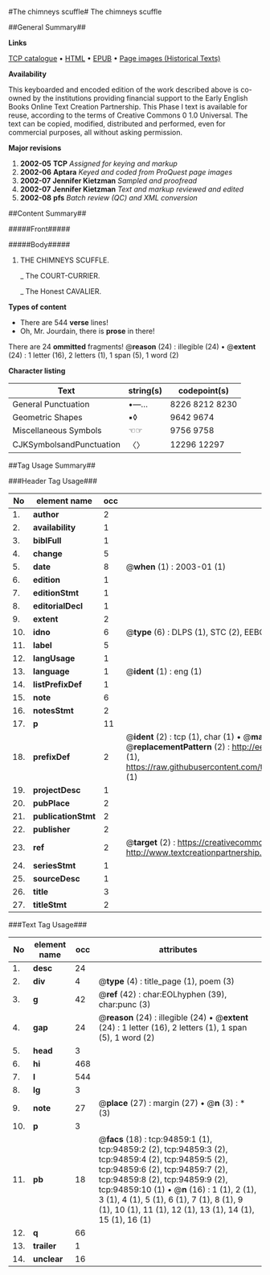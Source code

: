 #The chimneys scuffle#
The chimneys scuffle

##General Summary##

**Links**

[TCP catalogue](http://www.ota.ox.ac.uk/tcp/)  • 
[HTML](http://tei.it.ox.ac.uk/tcp/Texts-HTML/free/A29/A29226.html)  • 
[EPUB](http://tei.it.ox.ac.uk/tcp/Texts-EPUB/free/A29/A29226.epub) • 
[Page images (Historical Texts)](https://data.historicaltexts.jisc.ac.uk/view?pubId=eebo-12877118e&pageId=eebo-12877118e-94859-1)

**Availability**

This keyboarded and encoded edition of the
	       work described above is co-owned by the institutions
	       providing financial support to the Early English Books
	       Online Text Creation Partnership. This Phase I text is
	       available for reuse, according to the terms of Creative
	       Commons 0 1.0 Universal. The text can be copied,
	       modified, distributed and performed, even for
	       commercial purposes, all without asking permission.

**Major revisions**

1. __2002-05__ __TCP__ *Assigned for keying and markup*
1. __2002-06__ __Aptara__ *Keyed and coded from ProQuest page images*
1. __2002-07__ __Jennifer Kietzman__ *Sampled and proofread*
1. __2002-07__ __Jennifer Kietzman__ *Text and markup reviewed and edited*
1. __2002-08__ __pfs__ *Batch review (QC) and XML conversion*

##Content Summary##

#####Front#####

#####Body#####

1. THE
CHIMNEYS SCUFFLE.

    _ The COURT-CURRIER.

    _ The Honest CAVALIER.

**Types of content**

  * There are 544 **verse** lines!
  * Oh, Mr. Jourdain, there is **prose** in there!

There are 24 **ommitted** fragments! 
 @__reason__ (24) : illegible (24)  •  @__extent__ (24) : 1 letter (16), 2 letters (1), 1 span (5), 1 word (2)

**Character listing**


|Text|string(s)|codepoint(s)|
|---|---|---|
|General Punctuation|•—…|8226 8212 8230|
|Geometric Shapes|▪◊|9642 9674|
|Miscellaneous Symbols|☜☞|9756 9758|
|CJKSymbolsandPunctuation|〈〉|12296 12297|

##Tag Usage Summary##

###Header Tag Usage###

|No|element name|occ|attributes|
|---|---|---|---|
|1.|__author__|2||
|2.|__availability__|1||
|3.|__biblFull__|1||
|4.|__change__|5||
|5.|__date__|8| @__when__ (1) : 2003-01 (1)|
|6.|__edition__|1||
|7.|__editionStmt__|1||
|8.|__editorialDecl__|1||
|9.|__extent__|2||
|10.|__idno__|6| @__type__ (6) : DLPS (1), STC (2), EEBO-CITATION (1), OCLC (1), VID (1)|
|11.|__label__|5||
|12.|__langUsage__|1||
|13.|__language__|1| @__ident__ (1) : eng (1)|
|14.|__listPrefixDef__|1||
|15.|__note__|6||
|16.|__notesStmt__|2||
|17.|__p__|11||
|18.|__prefixDef__|2| @__ident__ (2) : tcp (1), char (1)  •  @__matchPattern__ (2) : ([0-9\-]+):([0-9IVX]+) (1), (.+) (1)  •  @__replacementPattern__ (2) : http://eebo.chadwyck.com/downloadtiff?vid=$1&page=$2 (1), https://raw.githubusercontent.com/textcreationpartnership/Texts/master/tcpchars.xml#$1 (1)|
|19.|__projectDesc__|1||
|20.|__pubPlace__|2||
|21.|__publicationStmt__|2||
|22.|__publisher__|2||
|23.|__ref__|2| @__target__ (2) : https://creativecommons.org/publicdomain/zero/1.0/ (1), http://www.textcreationpartnership.org/docs/. (1)|
|24.|__seriesStmt__|1||
|25.|__sourceDesc__|1||
|26.|__title__|3||
|27.|__titleStmt__|2||


###Text Tag Usage###

|No|element name|occ|attributes|
|---|---|---|---|
|1.|__desc__|24||
|2.|__div__|4| @__type__ (4) : title_page (1), poem (3)|
|3.|__g__|42| @__ref__ (42) : char:EOLhyphen (39), char:punc (3)|
|4.|__gap__|24| @__reason__ (24) : illegible (24)  •  @__extent__ (24) : 1 letter (16), 2 letters (1), 1 span (5), 1 word (2)|
|5.|__head__|3||
|6.|__hi__|468||
|7.|__l__|544||
|8.|__lg__|3||
|9.|__note__|27| @__place__ (27) : margin (27)  •  @__n__ (3) : * (3)|
|10.|__p__|3||
|11.|__pb__|18| @__facs__ (18) : tcp:94859:1 (1), tcp:94859:2 (2), tcp:94859:3 (2), tcp:94859:4 (2), tcp:94859:5 (2), tcp:94859:6 (2), tcp:94859:7 (2), tcp:94859:8 (2), tcp:94859:9 (2), tcp:94859:10 (1)  •  @__n__ (16) : 1 (1), 2 (1), 3 (1), 4 (1), 5 (1), 6 (1), 7 (1), 8 (1), 9 (1), 10 (1), 11 (1), 12 (1), 13 (1), 14 (1), 15 (1), 16 (1)|
|12.|__q__|66||
|13.|__trailer__|1||
|14.|__unclear__|16||
